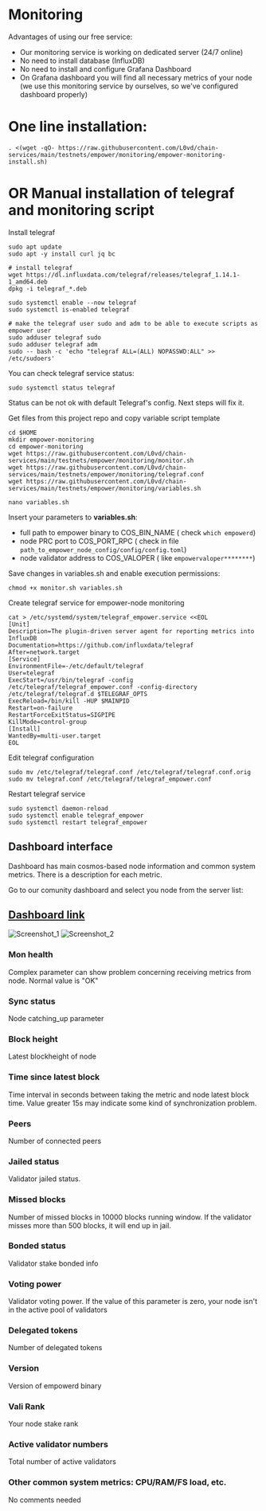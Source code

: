 # Monitoring

Advantages  of using our free service:
* Our monitoring service is working on dedicated server (24/7 online)
* No need to install database  (InfluxDB)
* No need to install and configure  Grafana Dashboard
* On Grafana dashboard you will find all necessary metrics of your node (we use this monitoring service by ourselves, so we've configured dashboard properly)

# One line installation:
```
. <(wget -qO- https://raw.githubusercontent.com/L0vd/chain-services/main/testnets/empower/monitoring/empower-monitoring-install.sh)
```

# OR Manual installation of telegraf and monitoring script

Install telegraf
```
sudo apt update
sudo apt -y install curl jq bc

# install telegraf
wget https://dl.influxdata.com/telegraf/releases/telegraf_1.14.1-1_amd64.deb
dpkg -i telegraf_*.deb

sudo systemctl enable --now telegraf
sudo systemctl is-enabled telegraf

# make the telegraf user sudo and adm to be able to execute scripts as empower user
sudo adduser telegraf sudo
sudo adduser telegraf adm
sudo -- bash -c 'echo "telegraf ALL=(ALL) NOPASSWD:ALL" >> /etc/sudoers'
```
You can check telegraf service status:
```
sudo systemctl status telegraf
```
Status can be not ok with default Telegraf's config. Next steps will fix it.

Get files from this project repo and copy variable script template
```
cd $HOME
mkdir empower-monitoring
cd empower-monitoring
wget https://raw.githubusercontent.com/L0vd/chain-services/main/testnets/empower/monitoring/monitor.sh
wget https://raw.githubusercontent.com/L0vd/chain-services/main/testnets/empower/monitoring/telegraf.conf
wget https://raw.githubusercontent.com/L0vd/chain-services/main/testnets/empower/monitoring/variables.sh
```

```
nano variables.sh
```

Insert your parameters to **variables.sh**:
* full path to empower binary to COS_BIN_NAME ( check ```which empowerd```)
* node PRC port to COS_PORT_RPC ( check in file ```path_to_empower_node_config/config/config.toml```)
* node validator address to COS_VALOPER ( like ```empowervaloper********```)

Save changes in variables.sh and enable execution permissions:

```
chmod +x monitor.sh variables.sh
```

Create telegraf service for empower-node monitoring
```
cat > /etc/systemd/system/telegraf_empower.service <<EOL
[Unit]
Description=The plugin-driven server agent for reporting metrics into InfluxDB
Documentation=https://github.com/influxdata/telegraf
After=network.target
[Service]
EnvironmentFile=-/etc/default/telegraf
User=telegraf
ExecStart=/usr/bin/telegraf -config /etc/telegraf/telegraf_empower.conf -config-directory /etc/telegraf/telegraf.d $TELEGRAF_OPTS
ExecReload=/bin/kill -HUP $MAINPID
Restart=on-failure
RestartForceExitStatus=SIGPIPE
KillMode=control-group
[Install]
WantedBy=multi-user.target
EOL
```

Edit telegraf configuration
```
sudo mv /etc/telegraf/telegraf.conf /etc/telegraf/telegraf.conf.orig
sudo mv telegraf.conf /etc/telegraf/telegraf_empower.conf
```
Restart telegraf service

```
sudo systemctl daemon-reload
sudo systemctl enable telegraf_empower
sudo systemctl restart telegraf_empower
```

## Dashboard interface 

Dashboard has main cosmos-based node information and common system metrics. There is a description for each metric.

Go to our comunity dashboard and select you node from the server list: 
## [Dashboard link](http://95.216.2.219:3000/d/Empower/empower-monitoring-by-l0vd?orgId=1&refresh=30s&from=now-5m&to=now)


![Screenshot_1](https://user-images.githubusercontent.com/43213686/169405751-8ff53124-e128-4078-8d68-229a18ea4e25.png)
![Screenshot_2](https://user-images.githubusercontent.com/43213686/169405777-eb9965a5-9fe8-4ecf-944b-4482c41c019b.png)



### Mon health
Complex parameter can show problem concerning receiving metrics from node. Normal value is "OK"

### Sync status
Node catching_up parameter

### Block height
Latest blockheight of node 

### Time since latest block
Time interval in seconds between taking the metric and node latest block time. Value greater 15s may indicate some kind of synchronization problem.

### Peers
Number of connected peers 

### Jailed status
Validator jailed status. 

### Missed blocks
Number of missed blocks in 10000 blocks running window. If the validator misses more than 500 blocks, it will end up in jail.

### Bonded status
Validator stake bonded info

### Voting power
Validator voting power. If the value of this parameter is zero, your node isn't in the active pool of validators 

### Delegated tokens
Number of delegated tokens

### Version
Version of empowerd binary

### Vali Rank
Your node stake rank 

### Active validator numbers
Total number of active validators

### Other common system metrics: CPU/RAM/FS load, etc.
No comments needed
